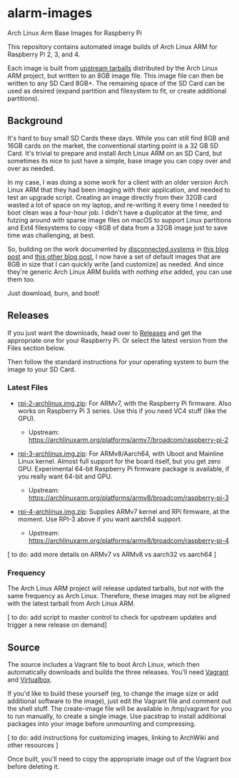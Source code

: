 # alarm-images
Arch Linux Arm Base Images for Raspberry Pi


This repository contains automated image builds of Arch Linux ARM for Raspberry Pi 2, 3, and 4.  

Each image is built from [upstream tarballs](https://archlinuxarm.org/about/downloads) distributed by the Arch Linux ARM project, but written to an 8GB image file. This image file can then be written to any SD Card 8GB+. The remaining space  of the SD Card can be used as desired (expand partition and filesystem to fit, or create additional partitions).

## Background
It's hard to buy small SD Cards these days. While you can still find 8GB and 16GB cards on the market, the conventional starting point is a 32 GB SD Card. It's trivial to prepare and install Arch Linux ARM on an SD Card, but sometimes its nice to just have a simple, base image you can copy over and over as needed.

In my case, I was doing a some work for a client with an older version Arch Linux ARM that they had been imaging with their application, and needed to test an upgrade script. Creating an image directly from their 32GB card wasted a lot of space on my laptop, and re-writing it every time I needed to boot clean was a four-hour job. I didn't have a duplicator at the time, and futzing around with sparse image files on macOS to support Linux partitions and Ext4 filesystems to copy <8GB of data from a 32GB image just to save time was challenging, at best.

So, building on the work documented by [disconnected.systems](https://disconnected.systems) in [this blog post](https://disconnected.systems/blog/raspberry-pi-archlinuxarm-setup/) and [this other blog post](https://disconnected.systems/blog/custom-rpi-image-with-github-travis//), I now have a set of default images that are 8GB in size that I can quickly write [and customize] as needed. And since they're generic Arch Linux ARM builds with *nothing else* added, you can use them too.

Just download, burn, and boot!

## Releases
If you just want the downloads, head over to [Releases](https://github.com/andrewboring/alarm-images/releases) and get the appropriate one for your Raspberry Pi. Or select the latest version from the Files section below.

Then follow the standard instructions for your operating system to burn the image to your SD Card.


### Latest Files
- [rpi-2-archlinux.img.zip](https://github.com/andrewboring/alarm-images/releases/latest/download/rpi-2-archlinux.img.zip): For ARMv7, with the Raspberry Pi firmware. Also works on Raspberry Pi 3 series. Use this if you need VC4 stuff (like the GPU).
  - Upstream: https://archlinuxarm.org/platforms/armv7/broadcom/raspberry-pi-2

- [rpi-3-archlinux.img.zip](https://github.com/andrewboring/alarm-images/releases/latest/download/rpi-3-archlinux.img.zip): For ARMv8/Aarch64, with Uboot and Mainline Linux kernel. Almost full support for the board itself, but you get zero GPU. Experimental 64-bit Raspberry Pi firmware package is available, if you really want 64-bit and GPU.
  - Upstream: https://archlinuxarm.org/platforms/armv8/broadcom/raspberry-pi-3

- [rpi-4-archlinux.img.zip](https://github.com/andrewboring/alarm-images/releases/latest/download/rpi-3-archlinux.img.zip): Supplies ARMv7 kernel and RPi firmware, at the moment. Use RPI-3 above if you want aarch64 support.
  - Upstream: https://archlinuxarm.org/platforms/armv8/broadcom/raspberry-pi-4

[ to do: add more details on ARMv7 vs ARMv8 vs aarch32 vs aarch64 ]

### Frequency
The Arch Linux ARM project will release updated tarballs, but not with the same frequency as Arch Linux. Therefore, these images may not be aligned with the latest tarball from Arch Linux ARM.

[ to do: add script to master control to check for upstream updates and trigger a new release on demand]

## Source
The source includes a Vagrant file to boot Arch Linux, which then automatically downloads and builds the three releases. You'll need [Vagrant](https://www.vagrantup.com) and [Virtualbox](https://virtualbox.org).

If you'd like to build these yourself (eg, to change the image size or add additional software to the image), just edit the Vagrant file and comment out the shell stuff. The create-image file will be available in /tmp/vagrant for you to run manually, to create a single image. Use pacstrap to install additional packages into your image before unmounting and compressing.

[ to do: add instructions for customizing images, linking to ArchWiki and other resources ]

Once built, you'll need to copy the appropriate image out of the Vagrant box before deleting it.
